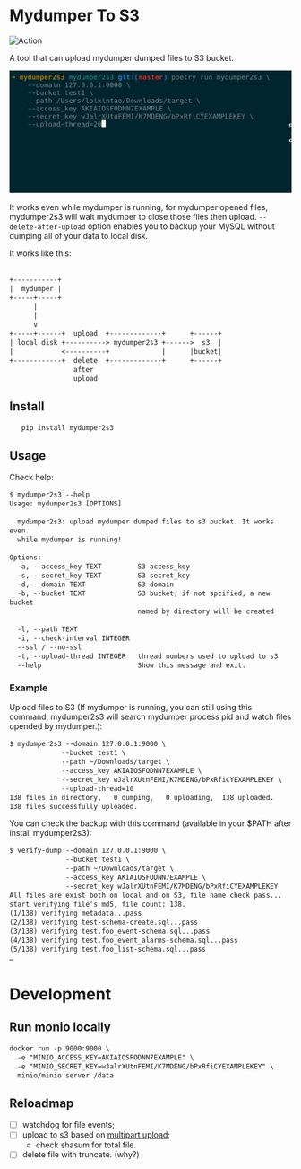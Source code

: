 # Mydumper To S3

![Action](https://github.com/laixintao/mydumper2s3/workflows/Test/badge.svg)

A tool that can upload mydumper dumped files to S3 bucket.

![](./docs/mydumper2s3.gif)

It works even while mydumper is running, for mydumper opened files, mydumper2s3
will wait mydumper to close those files then upload. `--delete-after-upload`
option enables you to backup your MySQL without dumping all of your data to
local disk.

It works like this:

```

+-----------+
|  mydumper |
+-----+-----+
      |
      |
      v
+-----+------+  upload  +-------------+      +------+
| local disk +----------> mydumper2s3 +------>  s3  |
|            <----------+             |      |bucket|
+------------+  delete  +-------------+      +------+
                after
                upload
```

## Install

```
   pip install mydumper2s3
```

## Usage

Check help:

```
$ mydumper2s3 --help
Usage: mydumper2s3 [OPTIONS]

  mydumper2s3: upload mydumper dumped files to s3 bucket. It works even
  while mydumper is running!

Options:
  -a, --access_key TEXT         S3 access_key
  -s, --secret_key TEXT         S3 secret_key
  -d, --domain TEXT             S3 domain
  -b, --bucket TEXT             S3 bucket, if not spcified, a new bucket
                                named by directory will be created

  -l, --path TEXT
  -i, --check-interval INTEGER
  --ssl / --no-ssl
  -t, --upload-thread INTEGER   thread numbers used to upload to s3
  --help                        Show this message and exit.
```

### Example

Upload files to S3 (If mydumper is running, you can still using this command,
mydumper2s3 will search mydumper process pid and watch files opended by
mydumper.):

```
$ mydumper2s3 --domain 127.0.0.1:9000 \
             --bucket test1 \
             --path ~/Downloads/target \
             --access_key AKIAIOSFODNN7EXAMPLE \
             --secret_key wJalrXUtnFEMI/K7MDENG/bPxRfiCYEXAMPLEKEY \
             --upload-thread=10
138 files in directory,   0 dumping,   0 uploading,  138 uploaded.
138 files successfully uploaded.
```

You can check the backup with this command (available in your $PATH after install mydumper2s3):

```
$ verify-dump --domain 127.0.0.1:9000 \
              --bucket test1 \
              --path ~/Downloads/target \
              --access_key AKIAIOSFODNN7EXAMPLE \
              --secret_key wJalrXUtnFEMI/K7MDENG/bPxRfiCYEXAMPLEKEY
All files are exist both on local and on S3, file name check pass...
start verifying file's md5, file count: 138.
(1/138) verifying metadata...pass
(2/138) verifying test-schema-create.sql...pass
(3/138) verifying test.foo_event-schema.sql...pass
(4/138) verifying test.foo_event_alarms-schema.sql...pass
(5/138) verifying test.foo_list-schema.sql...pass
…
```

# Development

## Run monio locally

```
docker run -p 9000:9000 \
  -e "MINIO_ACCESS_KEY=AKIAIOSFODNN7EXAMPLE" \
  -e "MINIO_SECRET_KEY=wJalrXUtnFEMI/K7MDENG/bPxRfiCYEXAMPLEKEY" \
  minio/minio server /data
```

## Reloadmap

- [ ] watchdog for file events;
- [ ] upload to s3 based on
      [multipart upload](https://aws.amazon.com/cn/blogs/aws/amazon-s3-multipart-upload/);
  - check shasum for total file.
- [ ] delete file with truncate. (why?)
